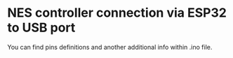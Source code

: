 # NES controller connection via ESP32 to USB port
You can find pins definitions and another additional info within .ino file.

